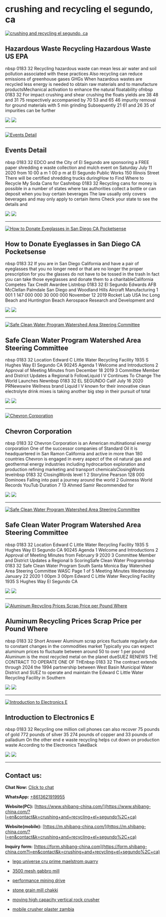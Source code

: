 # crushing and recycling el segundo, ca

<a href="https://swt.shibang-china.com/?l=en&img&k=crushing+and+recycling+el+segundo%2C+ca" target="_blank">![crushing and recycling el segundo, ca](http://static.shibang-china.com/all-800x300/328.jpg)</a>

## Hazardous Waste Recycling Hazardous Waste US EPA
nbsp 0183 32 Recycling hazardous waste can mean less air water and soil pollution associated with these practices Also recycling can reduce emissions of greenhouse gases GHGs When hazardous wastes are recycled less energy is needed to obtain raw materials and to manufacture productsMechanical activation to enhance the natural floatability ofnbsp 0183 32 For impact crushing and shear crushing the floats yields are 38 48 and 31 75 respectively accompanied by 70 53 and 65 46 impurity removal for ground materials with 5 min grinding Subsequently 21 61 and 26 35 of impurities can be further


<a href="https://whatsapp.shibangsoft.com/WhatsApp.php" target="_blank" title="WhatsApp">![](http://static.shibang-china.com/icon/whatsapp.png)</a> <a href="https://swt.shibang-china.com/?l=en&icon&k=crushing+and+recycling+el+segundo%2C+ca" target="_blank">![](http://static.shibang-china.com/icon/chat-en.png)</a>

---

<a href="https://swt.shibang-china.com/?l=en&img&k=crushing+and+recycling+el+segundo%2C+ca" target="_blank">![Events Detail](http://static.shibang-china.com/all-800x300/172.jpg)</a>

## Events Detail
nbsp 0183 32 EDCO and the City of El Segundo are sponsoring a FREE paper shredding e waste collection and mulch event on Saturday July 11 2020 from 10 00 a m 1 00 p m at El Segundo Public Works 150 Illinois Street There will be certified shredding trucks duringHow to Find Where to Recycle My Soda Cans for Cashnbsp 0183 32 Recycling cans for money is possible in a number of states where tax authorities collect a bottle or can deposit when you buy certain beverages The law usually only covers beverages and may only apply to certain items Check your state to see the details and


<a href="https://whatsapp.shibangsoft.com/WhatsApp.php" target="_blank" title="WhatsApp">![](http://static.shibang-china.com/icon/whatsapp.png)</a> <a href="https://swt.shibang-china.com/?l=en&icon&k=crushing+and+recycling+el+segundo%2C+ca" target="_blank">![](http://static.shibang-china.com/icon/chat-en.png)</a>

---

<a href="https://swt.shibang-china.com/?l=en&img&k=crushing+and+recycling+el+segundo%2C+ca" target="_blank">![How to Donate Eyeglasses in San Diego CA Pocketsense](http://static.shibang-china.com/all-800x300/1508.jpg)</a>

## How to Donate Eyeglasses in San Diego CA Pocketsense
nbsp 0183 32 If you are in San Diego California and have a pair of eyeglasses that you no longer need or that are no longer the proper prescription for you the glasses do not have to be tossed in the trash In fact you can take those eyeglasses and donate them to a charitableCalifornia Competes Tax Credit Awardee Listnbsp 0183 32 El Segundo Edwards AFB McClellan Palmdale San Diego and Woodland Hills Aircraft Manufacturing 1 001 1 147 000 000 30 000 000 November 12 2019 Rocket Lab USA Inc Long Beach and Huntington Beach Aerospace Research and Development and


<a href="https://whatsapp.shibangsoft.com/WhatsApp.php" target="_blank" title="WhatsApp">![](http://static.shibang-china.com/icon/whatsapp.png)</a> <a href="https://swt.shibang-china.com/?l=en&icon&k=crushing+and+recycling+el+segundo%2C+ca" target="_blank">![](http://static.shibang-china.com/icon/chat-en.png)</a>

---

<a href="https://swt.shibang-china.com/?l=en&img&k=crushing+and+recycling+el+segundo%2C+ca" target="_blank">![Safe Clean Water Program Watershed Area Steering Committee](http://static.shibang-china.com/all-800x300/1106.jpg)</a>

## Safe Clean Water Program Watershed Area Steering Committee
nbsp 0183 32 Location Edward C Little Water Recycling Facility 1935 S Hughes Way El Segundo CA 90245 Agenda 1 Welcome and Introductions 2 Approval of Meeting Minutes from December 18 2019 3 Committee Member and District Updates a Regional b FollowLiquid I V Continues To Change The World Launches Newnbsp 0183 32 EL SEGUNDO Calif July 16 2020 PRNewswire  Wellness brand Liquid I V known for their innovative clean electrolyte drink mixes is taking another big step in their pursuit of total


<a href="https://whatsapp.shibangsoft.com/WhatsApp.php" target="_blank" title="WhatsApp">![](http://static.shibang-china.com/icon/whatsapp.png)</a> <a href="https://swt.shibang-china.com/?l=en&icon&k=crushing+and+recycling+el+segundo%2C+ca" target="_blank">![](http://static.shibang-china.com/icon/chat-en.png)</a>

---

<a href="https://swt.shibang-china.com/?l=en&img&k=crushing+and+recycling+el+segundo%2C+ca" target="_blank">![Chevron Corporation](http://static.shibang-china.com/all-800x300/440.jpg)</a>

## Chevron Corporation
nbsp 0183 32 Chevron Corporation is an American multinational energy corporation One of the successor companies of Standard Oil it is headquartered in San Ramon California and active in more than 180 countries Chevron is engaged in every aspect of the oil natural gas and geothermal energy industries including hydrocarbon exploration and production refining marketing and transport chemicalsClosingWords levelnbsp 0183 32 ClosingWords level 1 2 Storyline Pearson 128 000 Dominoes Falling into past a journey around the world 2 Guinness World Records YouTub Duration 7 13 Ahmed Samir Recommended for


<a href="https://whatsapp.shibangsoft.com/WhatsApp.php" target="_blank" title="WhatsApp">![](http://static.shibang-china.com/icon/whatsapp.png)</a> <a href="https://swt.shibang-china.com/?l=en&icon&k=crushing+and+recycling+el+segundo%2C+ca" target="_blank">![](http://static.shibang-china.com/icon/chat-en.png)</a>

---

<a href="https://swt.shibang-china.com/?l=en&img&k=crushing+and+recycling+el+segundo%2C+ca" target="_blank">![Safe Clean Water Program Watershed Area Steering Committee](http://static.shibang-china.com/all-800x300/385.jpg)</a>

## Safe Clean Water Program Watershed Area Steering Committee
nbsp 0183 32 Location Edward C Little Water Recycling Facility 1935 S Hughes Way El Segundo CA 90245 Agenda 1 Welcome and Introductions 2 Approval of Meeting Minutes from February 9 2020 3 Committee Member and District Updates a Regional b ScoringSafe Clean Water Programnbsp 0183 32 Safe Clean Water Program South Santa Monica Bay Watershed Area Steering Committee WASC Page 1 of 5 Meeting Minutes Wednesday January 22 2020 1 00pm 3 00pm Edward C Little Water Recycling Facility 1935 S Hughes Way El Segundo CA


<a href="https://whatsapp.shibangsoft.com/WhatsApp.php" target="_blank" title="WhatsApp">![](http://static.shibang-china.com/icon/whatsapp.png)</a> <a href="https://swt.shibang-china.com/?l=en&icon&k=crushing+and+recycling+el+segundo%2C+ca" target="_blank">![](http://static.shibang-china.com/icon/chat-en.png)</a>

---

<a href="https://swt.shibang-china.com/?l=en&img&k=crushing+and+recycling+el+segundo%2C+ca" target="_blank">![Aluminum Recycling Prices Scrap Price per Pound Where](http://static.shibang-china.com/all-800x300/299.jpg)</a>

## Aluminum Recycling Prices Scrap Price per Pound Where
nbsp 0183 32 Short Answer Aluminum scrap prices fluctuate regularly due to constant changes in the commodities market Typically you can expect aluminum prices to fluctuate between around 50 to over 1 per pound Aluminum is the most recycled metal on the planet dueSUEZ RENEWS THE CONTRACT TO OPERATE ONE OF THEnbsp 0183 32 The contract extends through 2024 the 1994 partnership between West Basin Municipal Water District and SUEZ to operate and maintain the Edward C Little Water Recycling Facility in Southern


<a href="https://whatsapp.shibangsoft.com/WhatsApp.php" target="_blank" title="WhatsApp">![](http://static.shibang-china.com/icon/whatsapp.png)</a> <a href="https://swt.shibang-china.com/?l=en&icon&k=crushing+and+recycling+el+segundo%2C+ca" target="_blank">![](http://static.shibang-china.com/icon/chat-en.png)</a>

---

<a href="https://swt.shibang-china.com/?l=en&img&k=crushing+and+recycling+el+segundo%2C+ca" target="_blank">![Introduction to Electronics E](http://static.shibang-china.com/all-800x300/1527.jpg)</a>

## Introduction to Electronics E
nbsp 0183 32 Recycling one million cell phones can also recover 75 pounds of gold 772 pounds of silver 35 274 pounds of copper and 33 pounds of palladium On the other end e waste recycling helps cut down on production waste According to the Electronics TakeBack

<a href="https://whatsapp.shibangsoft.com/WhatsApp.php" target="_blank" title="WhatsApp">![](http://static.shibang-china.com/icon/whatsapp.png)</a> <a href="https://swt.shibang-china.com/?l=en&icon&k=crushing+and+recycling+el+segundo%2C+ca" target="_blank">![](http://static.shibang-china.com/icon/chat-en.png)</a>

---
## Contact us:

**Chat Now:** [Click to chat](https://swt.shibang-china.com?l=en&contact&k=crushing+and+recycling+el+segundo%2C+ca)

**WhatsApp:**  [+8613621919955](https://whatsapp.shibangsoft.com/WhatsApp.php)

**Website(PC):** [https://www.shibang-china.com/](https://www.shibang-china.com/?l=en&contact&k=crushing+and+recycling+el+segundo%2C+ca)

**Website(mobile):** [https://m.shibang-china.com/](https://m.shibang-china.com/?l=en&contact&k=crushing+and+recycling+el+segundo%2C+ca)

**Inquiry form:** [https://form.shibang-china.com](https://form.shibang-china.com?l=en&contact&k=crushing+and+recycling+el+segundo%2C+ca)

* [lego universe cru prime maelstrom quarry](../162/lego%20universe%20cru%20prime%20maelstrom%20quarry.md)

* [3500 mesh gabbro mill](../164/3500%20mesh%20gabbro%20mill.md)

* [performance mining drive](../161/performance%20mining%20drive.md)

* [stone grain mill chakki](../163/stone%20grain%20mill%20chakki.md)

* [moving high capacity vertical rock crusher](../163/moving%20high%20capacity%20vertical%20rock%20crusher.md)

* [mobile crusher plaster zambia](../167/mobile%20crusher%20plaster%20zambia.md)